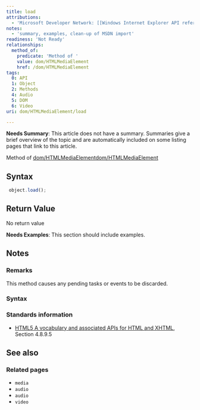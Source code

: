 ```yaml
---
title: load
attributions:
  - 'Microsoft Developer Network: [[Windows Internet Explorer API reference](http://msdn.microsoft.com/en-us/library/ie/hh828809%28v=vs.85%29.aspx) Article]'
notes:
  - 'summary, examples, clean-up of MSDN import'
readiness: 'Not Ready'
relationships:
  method_of:
    predicate: 'Method of '
    value: dom/HTMLMediaElement
    href: /dom/HTMLMediaElement
tags:
  0: API
  1: Object
  2: Methods
  4: Audio
  5: DOM
  6: Video
uri: dom/HTMLMediaElement/load

---
```

**Needs Summary**: This article does not have a summary. Summaries give a brief overview of the topic and are automatically included on some listing pages that link to this article.

Method of [dom/HTMLMediaElement](/dom/HTMLMediaElement)[dom/HTMLMediaElement](/dom/HTMLMediaElement)

## Syntax

``` js
 object.load();
```

## Return Value

No return value

**Needs Examples**: This section should include examples.

## Notes

### Remarks

This method causes any pending tasks or events to be discarded.

### Syntax

### Standards information

-   [HTML5 A vocabulary and associated APIs for HTML and XHTML](http://go.microsoft.com/fwlink/p/?linkid=221374), Section 4.8.9.5

## See also

### Related pages

-   `media`
-   `audio`
-   `audio`
-   `video`
